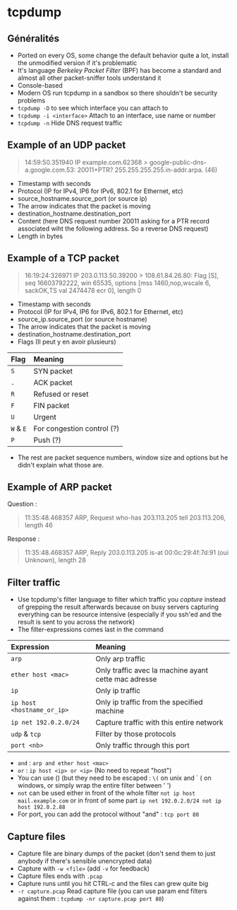 # tcpdump

## Généralités

* Ported on every OS, some change the default behavior quite a lot, install the unmodified version if it's problematic
* It's language _Berkeley Packet Filter_ \(BPF\) has become a standard and almost all other packet-sniffer tools understand it
* Console-based
* Modern OS run tcpdump in a sandbox so there shouldn't be security problems
* `tcpdump -D` to see which interface you can attach to
* `tcpdump -i <interface>` Attach to an interface, use name or number
* `tcpdump -n` Hide DNS request traffic

## Example of an UDP packet

> 14:59:50.351940 IP example.com.62368 &gt; google-public-dns-a.google.com.53: 20011+PTR? 255.255.255.255.in-addr.arpa. \(46\)

* Timestamp with seconds
* Protocol \(IP for IPv4, IP6 for IPv6, 802.1 for Ethernet, etc\)
* source\_hostname.source\_port \(or source ip\)
* The arrow indicates that the packet is moving
* destination\_hostname.destination\_port
* Content \(here DNS request number 20011 asking for a PTR record associated wiht the following address. So a reverse DNS request\) 
* Length in bytes

## Example of a TCP packet

> 16:19:24:326971 IP 203.0.113.50.39200 &gt; 108.61.84.26.80: Flag \[S\], seq 16603792222, win 65535, options \[mss 1460,nop,wscale 6, sackOK,TS val 2474478 ecr 0\], length 0

* Timestamp with seconds
* Protocol \(IP for IPv4, IP6 for IPv6, 802.1 for Ethernet, etc\)
* source\_ip.source\_port \(or source hostname\)
* The arrow indicates that the packet is moving
* destination\_hostname.destination\_port
* Flags \(Il peut y en avoir plusieurs\)

| Flag | Meaning |
| :--- | :--- |
| `S` | SYN packet |
| `.` | ACK packet |
| `R` | Refused or reset |
| `F` | FIN packet |
| `U` | Urgent |
| `W` & `E` | For congestion control \(?\) |
| `P` | Push \(?\) |

* The rest are packet sequence numbers, window size and options but he didn't explain what those are.

## Example of ARP packet

Question : 

> 11:35:48.468357 ARP, Request who-has 203.113.205 tell 203.113.206, length 46

Response : 

> 11:35:48.468357 ARP, Reply 203.0.113.205 is-at 00:0c:29:4f:7d:91 \(oui Unknown\), length 28

## Filter traffic

* Use tcpdump's filter language to filter which traffic you _capture_ instead of grepping the result afterwards because on busy servers capturing everything can be resource intensive \(especially if you ssh'ed and the result is sent to you across the network\)
* The filter-expressions comes last in the command

| Expression | Meaning |
| :--- | :--- |
| `arp` | Only arp traffic |
| `ether host <mac>` | Only traffic avec la machine ayant cette mac adresse |
| `ip` | Only ip traffic |
| `ip host <hostname_or_ip>` | Only ip traffic from the specified machine |
| `ip net 192.0.2.0/24` | Capture traffic with this entire network |
| `udp` & `tcp` | Filter by those protocols |
| `port <nb>` | Only traffic through this port |

* `and` : `arp and ether host <mac>`
* `or` : `ip host <ip> or <ip>` \(No need to repeat "host"\)
* You can use \(\) \(but they need to be escaped : `\(` on unix and \` \( on windows, or simply wrap the entire filter between ' '\)
* `not` can be used either in front of the whole filter `not ip host mail.example.com` or in front of some part `ip net 192.0.2.0/24 not ip host 192.0.2.88`
* For port, you can add the protocol without "and" : `tcp port 80`

## Capture files

* Capture file are binary dumps of the packet \(don't send them to just anybody if there's sensible unencrypted data\)
* Capture with `-w <file>` \(add `-v` for feedback\)
* Capture files ends with `.pcap`
* Capture runs until you hit CTRL-c and the files can grew quite big
* `-r capture.pcap` Read capture file \(you can use param end filters against them : `tcpdump -nr capture.pcap port 80`\)

